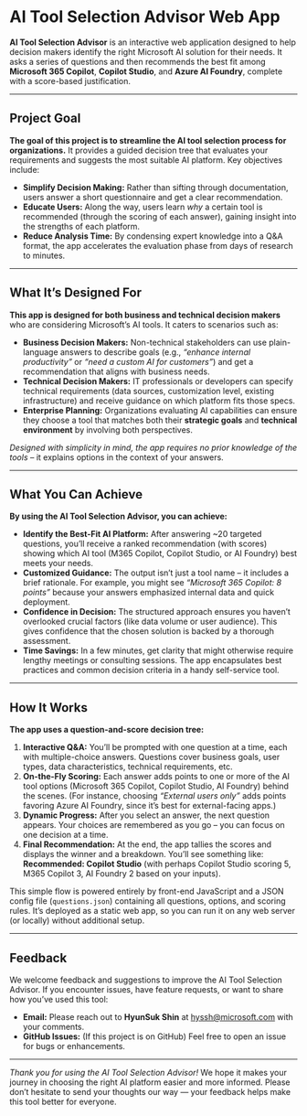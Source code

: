 # AI Tool Selection Advisor Web App

**AI Tool Selection Advisor** is an interactive web application designed to help decision makers identify the right Microsoft AI solution for their needs. It asks a series of questions and then recommends the best fit among **Microsoft 365 Copilot**, **Copilot Studio**, and **Azure AI Foundry**, complete with a score-based justification.

---

## Project Goal

**The goal of this project is to streamline the AI tool selection process for organizations.** It provides a guided decision tree that evaluates your requirements and suggests the most suitable AI platform. Key objectives include:

- **Simplify Decision Making:** Rather than sifting through documentation, users answer a short questionnaire and get a clear recommendation.
- **Educate Users:** Along the way, users learn *why* a certain tool is recommended (through the scoring of each answer), gaining insight into the strengths of each platform.
- **Reduce Analysis Time:** By condensing expert knowledge into a Q&A format, the app accelerates the evaluation phase from days of research to minutes.

---

## What It’s Designed For

**This app is designed for both business and technical decision makers** who are considering Microsoft’s AI tools. It caters to scenarios such as:

- **Business Decision Makers:** Non-technical stakeholders can use plain-language answers to describe goals (e.g., *“enhance internal productivity”* or *“need a custom AI for customers”*) and get a recommendation that aligns with business needs.
- **Technical Decision Makers:** IT professionals or developers can specify technical requirements (data sources, customization level, existing infrastructure) and receive guidance on which platform fits those specs.
- **Enterprise Planning:** Organizations evaluating AI capabilities can ensure they choose a tool that matches both their **strategic goals** and **technical environment** by involving both perspectives.

*Designed with simplicity in mind, the app requires no prior knowledge of the tools* – it explains options in the context of your answers.

---

## What You Can Achieve

**By using the AI Tool Selection Advisor, you can achieve:**

- **Identify the Best-Fit AI Platform:** After answering ~20 targeted questions, you’ll receive a ranked recommendation (with scores) showing which AI tool (M365 Copilot, Copilot Studio, or AI Foundry) best meets your needs.
- **Customized Guidance:** The output isn’t just a tool name – it includes a brief rationale. For example, you might see *“Microsoft 365 Copilot: 8 points”* because your answers emphasized internal data and quick deployment.
- **Confidence in Decision:** The structured approach ensures you haven’t overlooked crucial factors (like data volume or user audience). This gives confidence that the chosen solution is backed by a thorough assessment.
- **Time Savings:** In a few minutes, get clarity that might otherwise require lengthy meetings or consulting sessions. The app encapsulates best practices and common decision criteria in a handy self-service tool.

---

## How It Works

**The app uses a question-and-score decision tree:**

1. **Interactive Q&A:** You’ll be prompted with one question at a time, each with multiple-choice answers. Questions cover business goals, user types, data characteristics, technical requirements, etc.
2. **On-the-Fly Scoring:** Each answer adds points to one or more of the AI tool options (Microsoft 365 Copilot, Copilot Studio, AI Foundry) behind the scenes. (For instance, choosing *“External users only”* adds points favoring Azure AI Foundry, since it’s best for external-facing apps.)
3. **Dynamic Progress:** After you select an answer, the next question appears. Your choices are remembered as you go – you can focus on one decision at a time.
4. **Final Recommendation:** At the end, the app tallies the scores and displays the winner and a breakdown. You’ll see something like: **Recommended: Copilot Studio** (with perhaps Copilot Studio scoring 5, M365 Copilot 3, AI Foundry 2 based on your inputs).

This simple flow is powered entirely by front-end JavaScript and a JSON config file (`questions.json`) containing all questions, options, and scoring rules. It’s deployed as a static web app, so you can run it on any web server (or locally) without additional setup.

---

## Feedback

We welcome feedback and suggestions to improve the AI Tool Selection Advisor. If you encounter issues, have feature requests, or want to share how you’ve used this tool:

- **Email:** Please reach out to **HyunSuk Shin** at hyssh@microsoft.com with your comments.
- **GitHub Issues:** (If this project is on GitHub) Feel free to open an issue for bugs or enhancements.

---

*Thank you for using the AI Tool Selection Advisor!* We hope it makes your journey in choosing the right AI platform easier and more informed. Please don’t hesitate to send your thoughts our way — your feedback helps make this tool better for everyone.